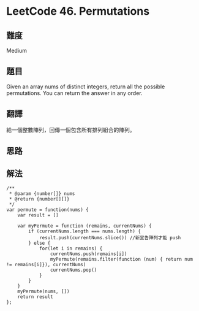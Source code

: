 # LeetCode 46. Permutations

## 難度

Medium

## 題目

Given an array nums of distinct integers, return all the possible permutations. You can return the answer in any order.

## 翻譯

給一個整數陣列，回傳一個包含所有排列組合的陣列。

## 思路


## 解法

```
/**
 * @param {number[]} nums
 * @return {number[][]}
 */
var permute = function(nums) {
    var result = []
    
    var myPermute = function (remains, currentNums) {
        if (currentNums.length === nums.length) {
            result.push(currentNums.slice()) //新宣告陣列才能 push
        } else {
            for(let i in remains) {
                currentNums.push(remains[i])
                myPermute(remains.filter(function (num) { return num != remains[i]}), currentNums)
                currentNums.pop()
            }
        }
    }
    myPermute(nums, [])
    return result
};
```